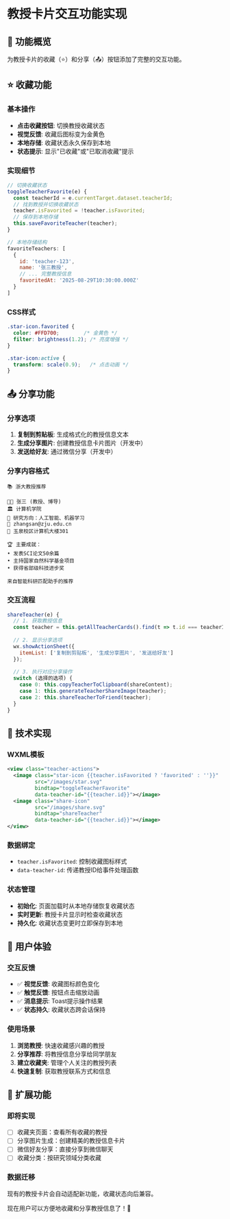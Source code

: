 # 教授卡片交互功能实现

## 🎯 功能概览
为教授卡片的收藏（⭐）和分享（📤）按钮添加了完整的交互功能。

## ⭐ 收藏功能

### 基本操作
- **点击收藏按钮**: 切换教授收藏状态
- **视觉反馈**: 收藏后图标变为金黄色
- **本地存储**: 收藏状态永久保存到本地
- **状态提示**: 显示"已收藏"或"已取消收藏"提示

### 实现细节
```javascript
// 切换收藏状态
toggleTeacherFavorite(e) {
  const teacherId = e.currentTarget.dataset.teacherId;
  // 找到教授并切换收藏状态
  teacher.isFavorited = !teacher.isFavorited;
  // 保存到本地存储
  this.saveFavoriteTeacher(teacher);
}

// 本地存储结构
favoriteTeachers: [
  {
    id: 'teacher-123',
    name: '张三教授',
    // ... 完整教授信息
    favoritedAt: '2025-08-29T10:30:00.000Z'
  }
]
```

### CSS样式
```css
.star-icon.favorited {
  color: #FFD700;        /* 金黄色 */
  filter: brightness(1.2); /* 亮度增强 */
}

.star-icon:active {
  transform: scale(0.9);   /* 点击动画 */
}
```

## 📤 分享功能

### 分享选项
1. **复制到剪贴板**: 生成格式化的教授信息文本
2. **生成分享图片**: 创建教授信息卡片图片（开发中）
3. **发送给好友**: 通过微信分享（开发中）

### 分享内容格式
```
📚 浙大教授推荐

👨‍🏫 张三 (教授、博导)
🏛️ 计算机学院
🔬 研究方向：人工智能、机器学习
📧 zhangsan@zju.edu.cn
📍 玉泉校区计算机大楼301

🏆 主要成就：
• 发表SCI论文50余篇
• 主持国家自然科学基金项目
• 获得省部级科技进步奖

来自智能科研匹配助手的推荐
```

### 交互流程
```javascript
shareTeacher(e) {
  // 1. 获取教授信息
  const teacher = this.getAllTeacherCards().find(t => t.id === teacherId);
  
  // 2. 显示分享选项
  wx.showActionSheet({
    itemList: ['复制到剪贴板', '生成分享图片', '发送给好友']
  });
  
  // 3. 执行对应分享操作
  switch (选择的选项) {
    case 0: this.copyTeacherToClipboard(shareContent);
    case 1: this.generateTeacherShareImage(teacher);
    case 2: this.shareTeacherToFriend(teacher);
  }
}
```

## 🔧 技术实现

### WXML模板
```xml
<view class="teacher-actions">
  <image class="star-icon {{teacher.isFavorited ? 'favorited' : ''}}" 
         src="/images/star.svg" 
         bindtap="toggleTeacherFavorite" 
         data-teacher-id="{{teacher.id}}"></image>
  <image class="share-icon" 
         src="/images/share.svg" 
         bindtap="shareTeacher" 
         data-teacher-id="{{teacher.id}}"></image>
</view>
```

### 数据绑定
- `teacher.isFavorited`: 控制收藏图标样式
- `data-teacher-id`: 传递教授ID给事件处理函数

### 状态管理
- **初始化**: 页面加载时从本地存储恢复收藏状态
- **实时更新**: 教授卡片显示时检查收藏状态
- **持久化**: 收藏状态变更时立即保存到本地

## 📱 用户体验

### 交互反馈
- ✅ **视觉反馈**: 收藏图标颜色变化
- ✅ **触觉反馈**: 按钮点击缩放动画
- ✅ **消息提示**: Toast提示操作结果
- ✅ **状态持久**: 收藏状态跨会话保持

### 使用场景
1. **浏览教授**: 快速收藏感兴趣的教授
2. **分享推荐**: 将教授信息分享给同学朋友
3. **建立收藏夹**: 管理个人关注的教授列表
4. **快速复制**: 获取教授联系方式和信息

## 🚀 扩展功能

### 即将实现
- [ ] 收藏夹页面：查看所有收藏的教授
- [ ] 分享图片生成：创建精美的教授信息卡片
- [ ] 微信好友分享：直接分享到微信聊天
- [ ] 收藏分类：按研究领域分类收藏

### 数据迁移
现有的教授卡片会自动适配新功能，收藏状态向后兼容。

现在用户可以方便地收藏和分享教授信息了！🎉
